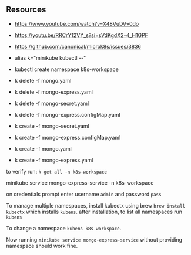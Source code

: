Resources
-----
- https://www.youtube.com/watch?v=X48VuDVv0do
- https://youtu.be/RRCrY12VY_s?si=sVdKgdX2-4_H1GPF
- https://github.com/canonical/microk8s/issues/3836

- alias k="minikube kubectl --" 
- kubectl create namespace k8s-workspace


- k delete -f mongo.yaml
- k delete -f mongo-express.yaml
- k delete -f mongo-secret.yaml
- k delete -f mongo-express.configMap.yaml


- k create -f mongo-secret.yaml
- k create -f mongo-express.configMap.yaml
- k create -f mongo.yaml
- k create -f mongo-express.yaml

to verify run: `k get all -n k8s-workspace`

minikube service mongo-express-service -n k8s-workspace

on credentials prompt enter username `admin` and password `pass`

To manage multiple namespaces, install kubectx using brew `brew install kubectx` which installs `kubens`. after installation, to list all namespaces run `kubens`

To change a namespace `kubens k8s-workspace`. 

Now running `minikube service mongo-express-service` without providing namespace should work fine.